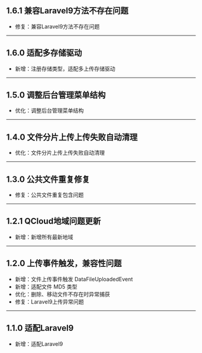 ## 1.6.1 兼容Laravel9方法不存在问题

- 修复：兼容Laravel9方法不存在问题

---

## 1.6.0 适配多存储驱动

- 新增：注册存储类型，适配多上传存储驱动

---

## 1.5.0 调整后台管理菜单结构

- 优化：调整后台管理菜单结构

---

## 1.4.0 文件分片上传上传失败自动清理

- 优化：文件分片上传上传失败自动清理

---

## 1.3.0 公共文件重复修复

- 修复：公共文件重复包含问题

---

## 1.2.1 QCloud地域问题更新

- 新增：新增所有最新地域

---

## 1.2.0 上传事件触发，兼容性问题

- 新增：文件上传事件触发 DataFileUploadedEvent
- 新增：适配文件 MD5 类型
- 优化：删除、移动文件不存在时异常捕获
- 修复：Laravel9上传异常问题

---

## 1.1.0 适配Laravel9

- 新增：适配Laravel9
